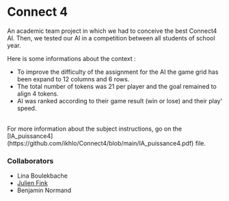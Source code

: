 # Connect 4

An academic team project in which we had to conceive the best Connect4 AI. Then, we tested our AI in a competition between all students of school year. 

Here is some informations about the context :
<ul>
<li>To improve the difficulty of the assignment for the AI the game grid has been expand to 12 columns and 6 rows.</li>
<li>The total number of tokens was 21 per player and the goal remained to align 4 tokens.</li>
<li>AI was ranked according to their game result (win or lose) and their play' speed.</li>
</ul>
<br>
For more information about the subject instructions, go on the [IA_puissance4](https://github.com/ikhlo/Connect4/blob/main/IA_puissance4.pdf) file.

### Collaborators

<ul>
<li>Lina Boulekbache</li>
<li><a href=https://github.com/JulienFink> Julien Fink</a></li>
<li>Benjamin Normand</li>
</ul>
